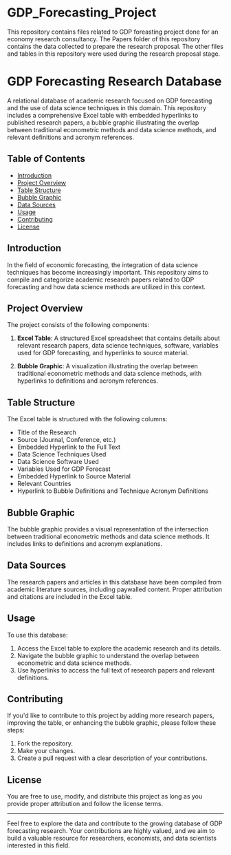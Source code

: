 # GDP_Forecasting_Project
This repository contains files related to GDP foreasting project done for an economy research consultancy.
The Papers folder of this repository contains the data collected to prepare the research proposal.
The other files and tables in this repository were used during the research proposal stage.
# GDP Forecasting Research Database

A relational database of academic research focused on GDP forecasting and the use of data science techniques in this domain. This repository includes a comprehensive Excel table with embedded hyperlinks to published research papers, a bubble graphic illustrating the overlap between traditional econometric methods and data science methods, and relevant definitions and acronym references.

## Table of Contents

- [Introduction](#Introduction)
- [Project Overview](#project-overview)
- [Table Structure](#table-structure)
- [Bubble Graphic](#bubble-graphic)
- [Data Sources](#data-sources)
- [Usage](#usage)
- [Contributing](#contributing)
- [License](#license)

## Introduction

In the field of economic forecasting, the integration of data science techniques has become increasingly important. This repository aims to compile and categorize academic research papers related to GDP forecasting and how data science methods are utilized in this context.

## Project Overview

The project consists of the following components:

1. **Excel Table**: A structured Excel spreadsheet that contains details about relevant research papers, data science techniques, software, variables used for GDP forecasting, and hyperlinks to source material.

2. **Bubble Graphic**: A visualization illustrating the overlap between traditional econometric methods and data science methods, with hyperlinks to definitions and acronym references.

## Table Structure

The Excel table is structured with the following columns:

- Title of the Research
- Source (Journal, Conference, etc.)
- Embedded Hyperlink to the Full Text
- Data Science Techniques Used
- Data Science Software Used
- Variables Used for GDP Forecast
- Embedded Hyperlink to Source Material
- Relevant Countries
- Hyperlink to Bubble Definitions and Technique Acronym Definitions

## Bubble Graphic

The bubble graphic provides a visual representation of the intersection between traditional econometric methods and data science methods. It includes links to definitions and acronym explanations.

## Data Sources

The research papers and articles in this database have been compiled from academic literature sources, including paywalled content. Proper attribution and citations are included in the Excel table.

## Usage

To use this database:

1. Access the Excel table to explore the academic research and its details.
2. Navigate the bubble graphic to understand the overlap between econometric and data science methods.
3. Use hyperlinks to access the full text of research papers and relevant definitions.

## Contributing

If you'd like to contribute to this project by adding more research papers, improving the table, or enhancing the bubble graphic, please follow these steps:

1. Fork the repository.
2. Make your changes.
3. Create a pull request with a clear description of your contributions.

## License

You are free to use, modify, and distribute this project as long as you provide proper attribution and follow the license terms.

---

Feel free to explore the data and contribute to the growing database of GDP forecasting research. Your contributions are highly valued, and we aim to build a valuable resource for researchers, economists, and data scientists interested in this field.

